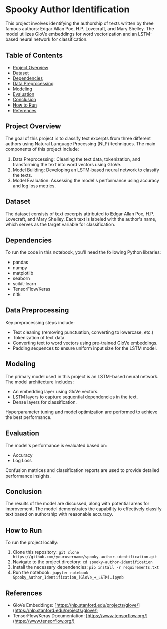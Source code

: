 # Spooky Author Identification

This project involves identifying the authorship of texts written by three famous authors: Edgar Allan Poe, H.P. Lovecraft, and Mary Shelley. The model utilizes GloVe embeddings for word vectorization and an LSTM-based neural network for classification.

## Table of Contents

- [Project Overview](#project-overview)
- [Dataset](#dataset)
- [Dependencies](#dependencies)
- [Data Preprocessing](#data-preprocessing)
- [Modeling](#modeling)
- [Evaluation](#evaluation)
- [Conclusion](#conclusion)
- [How to Run](#how-to-run)
- [References](#references)

## Project Overview

The goal of this project is to classify text excerpts from three different authors using Natural Language Processing (NLP) techniques. The main components of this project include:

1. Data Preprocessing: Cleaning the text data, tokenization, and transforming the text into word vectors using GloVe.
2. Model Building: Developing an LSTM-based neural network to classify the texts.
3. Model Evaluation: Assessing the model's performance using accuracy and log loss metrics.

## Dataset

The dataset consists of text excerpts attributed to Edgar Allan Poe, H.P. Lovecraft, and Mary Shelley. Each text is labeled with the author's name, which serves as the target variable for classification.

## Dependencies

To run the code in this notebook, you'll need the following Python libraries:

- pandas
- numpy
- matplotlib
- seaborn
- scikit-learn
- TensorFlow/Keras
- nltk

## Data Preprocessing

Key preprocessing steps include:

- Text cleaning (removing punctuation, converting to lowercase, etc.)
- Tokenization of text data.
- Converting text to word vectors using pre-trained GloVe embeddings.
- Padding sequences to ensure uniform input size for the LSTM model.

## Modeling

The primary model used in this project is an LSTM-based neural network. The model architecture includes:

- An embedding layer using GloVe vectors.
- LSTM layers to capture sequential dependencies in the text.
- Dense layers for classification.

Hyperparameter tuning and model optimization are performed to achieve the best performance.

## Evaluation

The model's performance is evaluated based on:

- Accuracy
- Log Loss

Confusion matrices and classification reports are used to provide detailed performance insights.

## Conclusion

The results of the model are discussed, along with potential areas for improvement. The model demonstrates the capability to effectively classify text based on authorship with reasonable accuracy.

## How to Run

To run the project locally:

1. Clone this repository: `git clone https://github.com/yourusername/spooky-author-identification.git`
2. Navigate to the project directory: `cd spooky-author-identification`
3. Install the necessary dependencies: `pip install -r requirements.txt`
4. Run the notebook: `jupyter notebook Spooky_Author_Identification_(GloVe_+_LSTM).ipynb`

## References

- GloVe Embeddings: [https://nlp.stanford.edu/projects/glove/](https://nlp.stanford.edu/projects/glove/)
- TensorFlow/Keras Documentation: [https://www.tensorflow.org/](https://www.tensorflow.org/)

